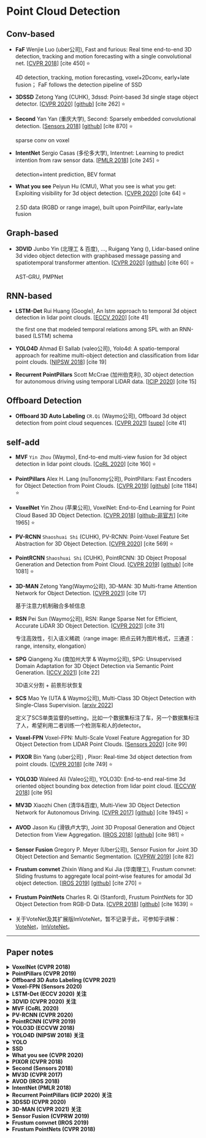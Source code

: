 # Point Cloud Detection

## Conv-based

+ **FaF** Wenjie Luo (uber公司), Fast and furious: Real time end-to-end 3D detection, tracking and motion forecasting with a single convolutional net. [[CVPR 2018](https://openaccess.thecvf.com/content_cvpr_2018/papers/Luo_Fast_and_Furious_CVPR_2018_paper.pdf)] [cite 450] :star:

    4D detection, tracking, motion forecasting, voxel+2Dconv, early+late fusion； FaF follows the detection pipeline of SSD

+ **3DSSD** Zetong Yang (CUHK), 3dssd: Point-based 3d single stage object detector. [[CVPR 2020](http://openaccess.thecvf.com/content_CVPR_2020/papers/Yang_3DSSD_Point-Based_3D_Single_Stage_Object_Detector_CVPR_2020_paper.pdf)] [[github](https://github.com/dvlab-research/3DSSD)] [cite 262] :star:

+ **Second** Yan Yan (重庆大学), Second: Sparsely embedded
convolutional detection. [[Sensors 2018](https://www.mdpi.com/1424-8220/18/10/3337/htm)] [[github](https://github.com/traveller59/second.pytorch)] [cite 870] :star:

    sparse conv on voxel 

+ **IntentNet** Sergio Casas (多伦多大学), Intentnet: Learning to predict intention from raw sensor data. [[PMLR 2018](http://proceedings.mlr.press/v87/casas18a/casas18a.pdf)] [cite 245] :star:

    detection+intent prediction, BEV format

+ **What you see** Peiyun Hu (CMU), What you
see is what you get: Exploiting visibility for 3d object detection. [[CVPR 2020](https://openaccess.thecvf.com/content_CVPR_2020/papers/Hu_What_You_See_is_What_You_Get_Exploiting_Visibility_for_CVPR_2020_paper.pdf)] [cite 64] :star:

    2.5D data (RGBD or range image), built upon PointPillar, early+late fusion

## Graph-based

+ **3DVID** Junbo Yin (北理工 & 百度), ..., Ruigang
Yang (), Lidar-based online 3d video object detection with graphbased message passing and spatiotemporal transformer attention. [[CVPR 2020](http://openaccess.thecvf.com/content_CVPR_2020/papers/Yin_LiDAR-Based_Online_3D_Video_Object_Detection_With_Graph-Based_Message_Passing_CVPR_2020_paper.pdf)] [[github](https://github.com/yinjunbo/3DVID)] [cite 60] :star:

    AST-GRU, PMPNet

## RNN-based

+ **LSTM-Det** Rui Huang (Google), An lstm approach to temporal 3d object detection in lidar point clouds. [[ECCV 2020](https://arxiv.org/pdf/2007.12392)] [cite 41]

    the first one that modeled temporal relations
among SPL with an RNN-based (LSTM) schema

+ **YOLO4D** Ahmad El Sallab (valeo公司), Yolo4d: A spatio-temporal approach for realtime multi-object detection and classification from lidar point clouds. [[NIPSW 2018](https://openreview.net/pdf?id=B1xWZic29m)] [cite 19]

+ **Recurrent PointPillars** Scott McCrae (加州伯克利), 3D object detection for autonomous driving using temporal LiDAR data.  [[ICIP 2020]()] [cite 15]



## Offboard Detection

+ **Offboard 3D Auto Labeling** `CR.Qi` (Waymo公司), Offboard 3d object detection from point cloud sequences. [[CVPR 2021](https://openaccess.thecvf.com/content/CVPR2021/papers/Qi_Offboard_3D_Object_Detection_From_Point_Cloud_Sequences_CVPR_2021_paper.pdf)] [[supp](https://openaccess.thecvf.com/content/CVPR2021/supplemental/Qi_Offboard_3D_Object_CVPR_2021_supplemental.zip)] [cite 41]

    

## self-add

+ **MVF** `Yin Zhou` (Waymo), End-to-end multi-view fusion for 3d object detection in lidar point clouds. [[CoRL 2020](http://proceedings.mlr.press/v100/zhou20a/zhou20a.pdf)] [cite 160] :star:

- **PointPillars** Alex H. Lang (nuTonomy公司), PointPillars: Fast Encoders for Object Detection from Point Clouds. [[CVPR 2019](https://openaccess.thecvf.com/content_CVPR_2019/papers/Lang_PointPillars_Fast_Encoders_for_Object_Detection_From_Point_Clouds_CVPR_2019_paper.pdf)] [[github](https://github.com/SmallMunich/nutonomy_pointpillars)] [cite 1184] :star:

- **VoxelNet**  Yin Zhou (苹果公司), VoxelNet: End-to-End Learning for Point Cloud Based 3D Object Detection. [[CVPR 2018](http://openaccess.thecvf.com/content_cvpr_2018/papers/Zhou_VoxelNet_End-to-End_Learning_CVPR_2018_paper.pdf)] [[github-非官方](https://github.com/skyhehe123/VoxelNet-pytorch)] [cite 1965] :star:

- **PV-RCNN** `Shaoshuai Shi` (CUHK), PV-RCNN: Point-Voxel Feature Set Abstraction for 3D Object Detection. [[CVPR 2020]()] [cite 569] :star:

- **PointRCNN** `Shaoshuai Shi` (CUHK), PointRCNN: 3D Object Proposal Generation and Detection from Point Cloud. [[CVPR 2019](http://openaccess.thecvf.com/content_CVPR_2019/papers/Shi_PointRCNN_3D_Object_Proposal_Generation_and_Detection_From_Point_Cloud_CVPR_2019_paper.pdf)] [[github](https://github.com/sshaoshuai/PointRCNN)] [cite 1081] :star:
 

- **3D-MAN** Zetong Yang(Waymo公司), 3D-MAN: 3D Multi-frame Attention Network for Object Detection. [[CVPR 2021](https://openaccess.thecvf.com/content/CVPR2021/papers/Yang_3D-MAN_3D_Multi-Frame_Attention_Network_for_Object_Detection_CVPR_2021_paper.pdf)] [cite 17]
    
    基于注意力机制融合多帧信息

- **RSN** Pei Sun (Waymo公司), RSN: Range Sparse Net for Efficient, Accurate LiDAR 3D Object Detection. [[CVPR 2021](https://openaccess.thecvf.com/content/CVPR2021/papers/Sun_RSN_Range_Sparse_Net_for_Efficient_Accurate_LiDAR_3D_Object_CVPR_2021_paper.pdf)] [cite 31]
    
    专注高效性，引入语义稀疏（range image: 把点云转为图片格式，三通道：range, intensity, elongation）

- **SPG** Qiangeng Xu (南加州大学 & Waymo公司), SPG: Unsupervised Domain Adaptation for 3D Object Detection via Semantic Point Generation. [[ICCV 2021](https://openaccess.thecvf.com/content/ICCV2021/papers/Xu_SPG_Unsupervised_Domain_Adaptation_for_3D_Object_Detection_via_Semantic_ICCV_2021_paper.pdf)] [cite 22]
    
    3D语义分割 + 前景形状恢复


- **SCS** Mao Ye (UTA & Waymo公司), Multi-Class 3D Object Detection with Single-Class Supervision. [[arxiv 2022](https://arxiv.org/pdf/2205.05703)]
    
    定义了SCS单类监督的setting，比如一个数据集标注了车，另一个数据集标注了人，希望利用二者训练一个检测车和人的detector。

- **Voxel-FPN** Voxel-FPN: Multi-Scale Voxel Feature Aggregation for 3D Object Detection from LIDAR Point Clouds. [[Sensors 2020](https://www.mdpi.com/1424-8220/20/3/704/pdf)] [cite 99]


- **PIXOR** Bin Yang (uber公司) , Pixor: Real-time 3d object detection from point clouds. [[CVPR 2018](https://openaccess.thecvf.com/content_cvpr_2018/papers/Yang_PIXOR_Real-Time_3D_CVPR_2018_paper.pdf)] [cite 749] :star:

- **YOLO3D**  Waleed Ali (Valeo公司), YOLO3D: End-to-end real-time 3d oriented object bounding box detection from lidar point cloud. [[ECCVW 2018](https://openaccess.thecvf.com/content_ECCVW_2018/papers/11131/Ali_YOLO3D_End-to-end_real-time_3D_Oriented_Object_Bounding_Box_Detection_from_ECCVW_2018_paper.pdf)] [cite 95]


- **MV3D** Xiaozhi Chen (清华&百度), Multi-View 3D Object Detection Network for Autonomous Driving. [[CVPR 2017](https://arxiv.org/abs/1611.07759)] [[github](https://github.com/bostondiditeam/MV3D)] [cite 1945] :star:

- **AVOD** Jason Ku (滑铁卢大学), Joint 3D Proposal Generation and Object Detection from View Aggregation. [[IROS 2018](https://arxiv.org/pdf/1712.02294.pdf)] [[github](https://github.com/kujason/avod)] [cite 981] :star: 


- **Sensor Fusion** Gregory P. Meyer (Uber公司), Sensor Fusion for Joint 3D Object Detection and Semantic Segmentation. [[CVPRW 2019](https://openaccess.thecvf.com/content_CVPRW_2019/papers/WAD/Meyer_Sensor_Fusion_for_Joint_3D_Object_Detection_and_Semantic_Segmentation_CVPRW_2019_paper.pdf)] [cite 82]


- **Frustum convnet** Zhixin Wang and Kui Jia (华南理工), Frustum convnet: Sliding frustums to aggregate local point-wise features
for amodal 3d object detection. [[IROS 2019](https://arxiv.org/pdf/1903.01864.pdf)] [[github](https://github.com/zhixinwang/frustum-convnet)] [cite 270] :star: 


- **Frustum PointNets** Charles R. Qi (Stanford), Frustum PointNets for 3D Object Detection from RGB-D Data. [[CVPR 2018](https://openaccess.thecvf.com/content_cvpr_2018/papers/Qi_Frustum_PointNets_for_CVPR_2018_paper.pdf)] [[github](https://github.com/charlesq34/frustum-pointnets)] [cite 1639] :star:

- 关于VoteNet及其扩展版ImVoteNet，暂不记录于此，可参知乎讲解：[VoteNet](https://zhuanlan.zhihu.com/p/94355668)，[ImVoteNet](https://zhuanlan.zhihu.com/p/125754197)。

- - -

## Paper notes

<details>
<summary> <b> VoxelNet (CVPR 2018) </b> </summary>

- 摘要：VoxelNet是一个通用的3D检测网络，它统一了特征提取和bbox预测到一个单阶段、端到端的深度网络中。

- 流程概述：将三维点云体素化，经过点的随机采样以及归一化后（随机采样：将点云数量超过T的voxel中的点数降至T），对每一个非空Voxel使用若干个VFE(Voxel Feature Encoding)层进行局部特征提取，得到Voxel-wise Feature，然后经过3D Convolutional Middle Layers进一步抽象特征（增大感受野并学习几何空间表示），最后使用RPN对物体进行分类检测与位置回归。

- 整体网络结构
    ![VoxelNet_archi](assets_ch5/VoxelNet_archi.png)

- 子网络结构：(1) VFE层沿用了PointNet的设计思路；(2) RPN网络以中间卷积层的输出特征图为输入，经过三次下采样（每次stride=2）获得三个不同维度的特征图，类似FPN缩放后拼接，最后，拼接特征被映射成两个输出特征图。
    ![VoxelNet_subnet](assets_ch5/VoxelNet_subnet.png)

- 关于高效实现：
    + 初始化1个$K\times T\times 7$的张量结构，充当voxel input feature buffer，其中$K$是非空voxel的最大数目，$T$是每个voxel包含的最大点数，$7$是输入点云的特征维度（3维的xyz坐标 + 1维的反射率 + 3维的相对于局部中心的偏移）。
    + 所以下图中，一行对于一个voxel，然后每个voxel包含的点数可能不同，对应到绿色方块的数目也不同，该点云对应的非空voxel数目可能不到$K$，对应到图中最下面可能有"空"行。
    + 构建图中2个buffer的大概思路是，对于点云中的每个点，检查它所属的voxel是否存在，这一步是利用哈希表查训（voxel坐标是hash key），1) 如果存在，并且feature buffer中的对应行少于T个点，则将当前点加入，若已有T个点，则忽略，2) 如果不存在，则初始化一个新的voxel，并将该点加入。如Fig.5，有了voxel feature后，再根据voxel坐标，恢复出sparse 4D tensor。
    + 一个细节，对应下图代码截图中的mask部分：由于feature buffer中存在empty points（图中的白色块），比如对应的特征是0向量，在VFE中经过FC等操作后，这部分特征可能就变成非零的了，因此，在VFE中执行concat操作后，要把对应empty points的特征重新置为0，以免影响voxel feature。
    ![VoxelNet_effi](assets_ch5/VoxelNet_effi.png)

<summary>
</details>



<details>
<summary> <b> PointPillars (CVPR 2019) </b> </summary>

- copy博客：现有研究喜欢将不规则、稀疏的点云数据按照以下两种方式进行处理，然后引入RPN层进行3D Bbox Proposal，这两种方法为：将点云体素化，比如VoxelNet和SECOND；将点云转BEV格式，比如MV3D和AVOD。本文将Point转化成一个个Pillar（柱体），从而构成伪图片数据，作者采用SSD对伪图片数据提取BBox Proposal。由于使用了pillar的方式，一个$(x,y)$ location只有一个pillar, 而不是many voxels，元素便少了，自然速度就快了。

- 网络结构
    + 按照点云的X，Y轴（不考虑Z轴）将其划分为网格，落入到一个网格的点云数据，构成一个Pillar；每个点用一个$D=9$维的向量表示，$(x,y,z,r,x_c,y_c,z_c,x_p,y_p)$，分别是3维坐标，1维反射强度，3维pillar内的局部中心坐标，2维的点相对于局部中心的偏移；
    + 假设每个样本中有$P$个非空的pillars，每个pillar中有$N$个点云数据，那么这个样本就可以用一个$(D,P,N)$的张量表示。这里为了保证pillar中的点数为$N$，要么随机采样（原本点数超过$N$），要么补0（原本点数少于$N$）；
    + 实现张量化后，作者利用简化版本的PointNet对张量化的点云数据进行特征提取，得到$(C,P,N)$的张量；接着，沿着$N$所在维度进行Max Pooling，得到$(C,P)$维度的特征图；为了获得伪图片特征，作者将$P$转化为$(H,W)$，于是得到$(C,H,W)$的伪图片，至此Pillar Feature Net部分结束。
    + 接着，伪图片作为2D CNN的输入，用来进一步提取图片特征，最后接一个SSD检测头。
    ![PointPillar_archi](assets_ch5/PointPillar_archi.png)

- 该模型最主要的特点是检测速度和精度的平衡。该模型的平均检测速度达到了62Hz，最快速度达到了105Hz，确实遥遥领先了其他的模型，这里引入CIA-SSD模型中的精度-速度图。
    ![PointPillar_speed](assets_ch5/PointPillar_speed.png)


<summary>
</details>


<details>
<summary> <b> Offboard 3D Auto Labeling (CVPR 2021) </b> </summary>

- copy博客：提出一个利用点云序列数据的离线3D物体检测管线，用作自动化3D标注工具。该方法主要运用coarse-to-fine的思想：第一阶段通过现有的检测、跟踪方法，生成粗标注；第二阶段通过汇总跟踪的点云和bbox，生成精细标注。本文证明了**利用时序信息的有效性**（甚至比相机数据的提升更大）。

- **时序利用**：有2种方式，一个是扩展单帧3D目标检测算法到多帧，已有一些工作（FaF, What you see, Huange et al.）展示了这样做的效果，但是很难扩展到利用更多帧，作者发现随着帧数增多，性能收益边际递减；此外，这些方法无法补偿物体运动，因为是对整个场景进行帧叠加。另外一种方式是扩展两阶段的目标检测器，相比于输入多帧整个场景，这类方法在第二阶段只处理多帧的proposal区域，然而，无法有效地确定到底用多少帧好，一个固定取值可能对一些物体好，但对另一些物体不适合。

- 相比于前述的frame-centric的方案，作者提出object-centric的思路，即先检测，再跟踪，然后就可以对每个物体，提取它出现的所有帧中的物体原始点云和bbox（对应构成了4D数据，包括3D空间和1D时间），这样相当于是自适应地用到不同长度的序列信息！

- 基于点云序列，可以利用不同视图获取更完整稠密的物体点云。
    ![offboard_aggre](assets_ch5/offboard_aggre.png)

- 3D自动标注管线：3D检测器是MVF++，是作者对已有工作MVF的改进；tracker是基于AB3DMOT的变体，利用bbox做数据关联，用卡尔曼滤波做状态更新；在标注阶段，先分类物体的运动状态，然后对静态和动态物体分别处理。
    ![offboard_pipe](assets_ch5/offboard_pipe.png)

- 对静态物体，模型输入合并的多帧点云数据（转换到世界坐标系），然后转到score最高的bbox对应的box坐标系，点云先经过语义分割得到前景点，再基于前景点提特征预测一个bbox（不是每帧都单独一个bbox，避免抖动）；根据传感器的pose，可以将bbox转换到各帧；参考Cascade-RCNN，采用了迭代式回归。

- 对动态物体，要给每一帧都预测一个bbox；自己的理解，图5中的输入仍然是世界坐标系下的点云/bbox，因为物体运动了，所以形成“轨迹”的样子。一种方案是将物体点云对齐到关键帧（比如当前帧），自己理解，这样就变成了静态时的输入，但作者称对齐这个任务，可比bbox回归要难，尤其是对于遮挡和远处的物体（只有少量点），以及对于行人这种deformabl object。因此，作者利用物体的点云序列和bbox序列，以一种滑窗的方式预测bbox。具体地，对于点云分支，输入sub-sequence（以第T帧为中心帧并前后扩r帧构成），先直接merge点云，然后转到中心帧的box坐标系，然后也是先进行语义分割得到前景点，再对前景点基于pointnet这类网络提特征（point embedding）；对于bbox分支，输入sub-sequence（以第T帧为中心帧并前后扩s帧构成；注意s可以大于r；box是7维几何+1维时序），先转到中心帧的box坐标系，再编码为轨迹嵌入（trajectory embedding）；最后，将点云和bbox的嵌入concat起来做bbox回归。
    ![offboard_label](assets_ch5/offboard_label.png)
    

<summary>
</details>


<details>
<summary> <b> Voxel-FPN (Sensors 2020) </b> </summary>

- 摘要：目前基于体素的3D目标检测多为从单一尺度的体素中提取体素特征信息，作者提出了Voxel-FPN，一种基于点云的one-stage 3D目标检测器。核心框架包括编码器网络、解码器和区域候选网络(RPN)。编码器以自底向上的方式提取多尺度体素信息，而解码器采用自顶向下的方式融合不同尺度的多特征映射。

- 网络结构
    ![Voxel-FPN_archi](assets_ch5/Voxel-FPN_archi.png)

<summary>
</details>


<details>
<summary> <b> LSTM-Det (ECCV 2020) 关注 </b> </summary>

- 自取名LSTM-Det，基于时序信息融合做3D目标检测！

- 摘要：本文提出了一种基于稀疏LSTM的多帧三维目标检测算法。我们使用U-Net风格的三维稀疏卷积网络来提取每帧激光雷达点云的特征。这些特征与上一帧的hidden和memory特征一起输入LSTM模块，以预测当前帧的3D目标以及传递到下一帧的hidden和memory特征。在Waymo上测试，比传统单帧方法提高7.5%mAP@0.7，比多帧方法提高1.2%。**号称是第一个在稀疏点云中使用LSTM进行三维目标检测的工作**。

- 网络结构
    ![LSTM-Det_vis](assets_ch5/LSTM-Det_vis.png)
    ![LSTM-Det_overview](assets_ch5/LSTM-Det_overview.png)

<summary>
</details>



<details>
<summary> <b> 3DVID (CVPR 2020) 关注 </b> </summary>

- 摘要：模型提出了两个组件：**空间特征编码 + 时空特征聚合**。前者基于Pillar Message Passing Network (PMPNet) 编码每个点云帧，通过迭代消息传递，自适应地从相邻节点中收集信息，有效地扩大了支柱特征的感受野。后者基于Attentive Spatiotemporal Transformer GRU (AST-GRU) 聚合时空信息，利用注意力的记忆门控机制增强了传统的ConvGRU（ICLR'16 处理2D Video的工作）。AST-GRU包含Spatial Transformer Attention (STA)和Temporal Transformer Attention (TTA), 能够分别增强前景目标和对齐动态目标。在nuscence上得到了sota的效果。

- **现有问题**：(1) 像PointPillars和VoxelNet这些方法，主要关注局部特征聚合，即用PointNet为单独的体素或支柱提取特征，为了进一步扩大接收域，它们必须重复应用步长或池操作，这将导致空间信息的丢失，本文提出PMPNet解决该问题。(2) 基于LiDAR的3D视频目标检测，首先，在BEV鸟瞰图中，大多数前景对象（汽车、行人）占据小区域，因此背景噪声会主导递归单元的memory，本文用STA模块解决该问题；其次，更新递归单元中的内存时，旧内存和新输入两者的空间特征未对齐，对于运动物体尤是，本文用TTA模块解决。

- GNN：根据信息传播机制，**图神经网络分为2类**，一类是使用门控机制使能信息传播，比如用RNN描述图中每个节点的状态；另一类是将CNN引入图域，得到GCNN，通过堆叠图卷积层来更新节点特征。本文属于前者。

- **整体网络结构**：注意要先将先前帧的点云坐标，通过GPS数据，转换到当前帧$I_T$的坐标系，从而补偿车辆自身运动，对齐静态物体。每一个非空的pillar对应有向图中的一个节点。
    ![3DVID_pipe](assets_ch5/3DVID_pipe.png)

- **子网络PMPNet**：整体流程比较简单，对于节点$v_i$，先用pillar的特征提取网络PFN，将pillar点云$P_i$转为$v_i$的初始状态$h_i^0$；对于第$s$步更新，$v_i$从它的近邻中聚合信息，先将两个节点的状态差异作为边特征$e_{j,i}^s $，注意这里是非对称操作，更好描述局部信息；然后concat节点$v_i$状态和边特征，经MLP转换得到$v_j$向$v_i$传播的信息，将所有这些近邻传播给$v_i$的信息做max-pooling聚合，再和节点$v_i$状态一同输入GRU，更新$v_i$的状态得$h_i^{s+1}$。最后，将pillar特征根据它们各自的$xy$位置scatter为3D张量$\tilde{I_t}$，并进一步被2D CNN处理得到空间特征$X_t$。
    ![3DVID_PMPNet](assets_ch5/3DVID_PMP.png)

- **子网络ASTGRU**：给ConvGRU增加了两个模块：
    - (1)**STA模块**，核心是给每个像素特征赋予丰富的空间上下文信息，从而更好地区别前景和背景；STA模块本质是自注意力（intra-attention），因为query和key都来自于输入特征$X_t$；公式Eq.(11)~Eq.(13)是transformer中的常规操作，Eq.(13)中引入了残差连接，最后得到的空间增强版特征$X_t'$。
    - (2) **TTA模块**，核心是采用**可变形卷积**的思想，对齐$H_{t-1}$和$X_t'$中的运动物体特征；结合Eq.(14)简单理解可变形卷积，其关键是给卷积核中的每个元素，预测一个偏移；比如，对于kernel大小为3x3的卷积核，有$M=9$个元素，$w_m$是对应的可学习权重，$h_q$是$H_{t-1}$中位置$q\in w\times h$处的元素，$p_m\in \{(-1,-1),(-1,0),...,(1,1)\}$是预定义的offset，所以$h_{q+p_m}$对应了以$q$为中心的$3\times 3$区域；可变形卷积是另起一个分支，基于输入特征图，预测kernel偏移$\Delta p_m \in \Delta P_{t-1}=\Phi_R(H_{t-1})$，参Eq.(16)，作者额外考虑运动信息（motion map），把$(H_{t-1} - X_t')$也concat起来一并输入；这里的intuition是，对于静态物体，两者作差应该近乎0，对于运动物体，两者作差应该有较高响应；有了偏移，原本规则的$3\times 3$网格，就可以变形成不规则的形状；由于偏移后的位置坐标可能是小数，为了可导，采用它周围的4个整数位置的特征，做双线性插值！由于query和key分别来自$H_{t-1}$和$X_t'$，TTA模块本质是交叉注意力（inter-attention）；（注：关于可变形卷积的实现，是通过"输入图重新排列+普通卷积"间接操作，暂不深究）
    
    ![3DVID_ASTGRU](assets_ch5/3DVID_AST.png)

<summary>
</details>


<details>
<summary> <b> MVF (CoRL 2020) </b> </summary>

- **摘要**：在鸟瞰图中，物体保持其物理尺寸并自然可分，然而点云是稀疏的，且具有高度可变的点密度，这可能会导致探测器很难探测到远处或小的物体(行人、交通标志等)。透视图提供了密集的观察，可以为这种情况提供更好的特性编码。在本文中，我们的目标是**协同鸟瞰图和透视图**，并提出了一种新的端到端**多视图融合**（MVF）算法。特别地，我们介绍了**动态体素化**（dynamic voxelization），它与普通体素化相比有四个**优点**：
    - 1.不需要预先分配一个固定大小的张量；
    - 2.克服随机point/voxel dropout带来的信息损失；
    - 3.产生确定的体素嵌入和更稳定的检测结果；
    - 4.建立点与体素之间的双向关系，为跨视图特征融合奠定了天然的基础。
    
    在Waymo和KITTI数据集上进行了评估，显著优于基于单帧的PointPillars基线。

- **硬体素化**和本文提出的**动态体素化**的比较：VoxelNet的硬体素化过程分为2个阶段，即分组grouping和采样sampling，将点云中的$N$个点，分配给固定大小$K\times T\times F$的缓冲区buffer，其中$K$是最大的体素数目，$T$是体素中包含的最大点数，$F$是特征维度。点$p_i$根据其空间坐标，被分配给体素$v_j$，$v_j$可能被分配超过其容量$T$的点，此时降采样$T$个点；类似的，如果点云产生了超过$K$个voxels，也会被降采样到$K$个。另一方面，如果一个voxel中被分配的点不足$T$个，则进行zero-padded。动态体素化，采用一致的分组过程，但是保留了点和体素之间的完整映射。完成体素化后，利用VoxelNet/PointPillars/PointNet中的特征编码技术，将激光雷达点云转换至高维特征空间。
    ![MVF_voxel](assets_ch5/MVF_voxel.png)

- **网络结构**：MVF的核心还是特征融合，注意下图中划线处估计是写反了，应该是先根据voxel到点集的映射$F_P(v_j)$，得到voxel-wise的特征图，最后是根据point到voxel的映射，得到point-wise特征进行concat融合；
    ![MVF_archi](assets_ch5/MVF_archi.png)

- **卷积塔**（Conv tower）：其作用是扩大感受野，让每个voxel特征聚合其近邻的信息；由于空间分辨率未变，因此认为point/voxel的correspondence保持不变。
    ![MVF_tower](assets_ch5/MVF_tower.png)

<summary>
</details>


<details>
<summary> <b> PV-RCNN (CVPR 2020) </b> </summary>

- **摘要**：Our proposed PV-RCNN framework deeply **integrates both the voxel-based and the PointNet-based networks** via a two-step strategy including the **voxel-to-keypoint 3D scene encoding** and the **keypoint-to-grid RoI feature abstraction** for improving the
performance of 3D object detection... test on KITTI and the Waymo Open dataset.

- **网络结构**：PV-RCNN是两阶段检测算法，先基于voxel-based方式生成候选框，再基于point-based方式进行refine。
    ![PV-RCNN_archi](assets_ch5/PV-RCNN_archi.png)
    - (1) **3D voxel CNN**，将输入点云体素化，非空体素的特征，直接是体素内所有点的特征的均值，应该是采用VoxelNet中的VFE层；接着利用3D稀疏卷积进行1x,2x,4x,8x的下采样，特征维度相应升高，比如分别为16, 32, 64, 64；
    - (2) **3D proposal生成**，先将8x降采样的3D特征图，转为2D BEV特征图，具体是沿着z轴堆叠特征，比如8x降采样后z方向上有5个voxel，则BEV的特征维度就是64*5=320；然后接RPN head，特征图每个位置仅设置2个anchor，大小采用该类物体平均size，方向是0度和90度。
    - (3) **Voxel-to-keypoint**，首先基于FPS采样少量n个关键点（KITTI是2048, Waymo是4096）来表达整个场景；然后提出Voxel Set Abstraction (VSA)，多尺度下操作，将关键点的某半径范围内的voxel特征进行聚合，注意这里关键点的近邻是规则的voxels，不同于pointnet++中是原始的点；最终关键点特征来自原始点云特征，voxel多尺度特征，以及BEV特征，concat后通过加权模块（Fig.3）得到最终表达；
    - (4) **Keypoint-to-grid**，至此，整个场景被总结为一堆带有多尺度的语义特征的关键点；然后对于每个3D ROI，均匀地采样6x6x6个grid points，接着再次用Set Abstraction的策略，从关键点特征聚合得到grid point的特征，参见Fig.4，将每个grid point多尺度半径范围内的关键点特征进行聚合，然后concat得到最终表达，用于最终的confidence和bbox refine；注意，关键点一定是点云中的点，而grid point可能不是。
    ![PV-RCNN_sub](assets_ch5/PV-RCNN_sub.png)

<summary>
</details>


<details>
<summary> <b> PointRCNN (CVPR 2019) </b> </summary>

- **前提假设**：在自动驾驶场景，3D bbox天然相互分离，因此3D bbox也能看作是3D语义分割mask，即gt_box内部的点就是前景点，可以用来训练分割模型。

- **摘要**：本文提出两阶段的PointRCNN，直接在原始点云中做3D目标检测；stage-1通过把场景点云分割为前景/背景，进行bottom-up的3D proposal生成，避免了使用大量的3D anchors；stage-2将每个proposal的池化点转换到标准坐标空间，以学习更好的局部空间特征，再结合stage-1中学得的全局语义特征，进行bbox refine和cofidence预测。在KITTI上测评。

- **proposal的生成方式**：单阶段的目标检测一般更快，能直接预测bbox，但没有refinement；两阶段的目标检测，先提proposal再refine，但是2D-to-3D的扩展并不容易，面临3D搜索空间大，且点云不规则的问题。
    ![PointRCNN_comp](assets_ch5/PointRCNN_comp.png)

- **网络结构**：(1) 利用PointNet++网络实现前景与背景分割；(2) 对所有被预测为前景的点，执行bbox生成，这里采用bin-based方式，将"取值范围"离散化为若干bin，先做分类得到大致区间，再回归一个浮点值进行误差估计；(3) Region Pooling，这里pooling应该不是常说的池化，而是聚合的意思，如图所示，给每个点都赋予了一堆特征，包括3D坐标，反射强度，预测的语义mask，点的特征向量；这一阶段的box，是将stage-1中生成的proposal进行了enlarge，对于每个点，check它是否在enlarge bbox内部，仅保留内部的点用于refine；(4) Canonical transformation，本质是给每个box构建了一局部标准坐标系，图中的紫色框中应该是原3D空间坐标，转到局部标准坐标后，再和其它特征重新merge。
    ![PointRCNN_archi](assets_ch5/PointRCNN_archi.png)

<summary>
</details>


<details>
<summary> <b> YOLO3D (ECCVW 2018) </b> </summary>

- **摘要**：主要贡献是将YOLO-v2的损失函数扩展到3D box，额外直接回归偏航角、3D box中心点的z坐标，以及box的高度；test on KITTI。

- (1) **点云表达**：本文将3D点云投影为BEV鸟瞰图，如Fig.2创建两个网格映射：高度图和密度图，其中高度是每个cell中最高点的高度，应该是对应到box的高度预测；(2) **偏航角回归**，将$-\pi$ ~ $\pi$标注化到-1 ~ 1，进行单值回归；(3) **3D box回归**，box中心点的z坐标，采用类似于x和y的回归方式，通过sigmoid激活，区别是，如Fig.3所示，垂直方向仅设置一个网格，原因是z维度值的可变性远小于xy方向，即大多数对象具有相似box高程。(4) 关于anchor，在YOLOv2中，是基于kmeans得到gt_box的宽高作为anchor，充当预测box的先验，由于BEV视图下，同类物体有类似的size，因此直接使用每类物体的平均size作为anchor。
    ![YOLO3D_vis](assets_ch5/YOLO3D_vis.png)

<summary>
</details>


<details>
<summary> <b> YOLO4D (NIPSW 2018) 关注 </b> </summary>

- We extend YOLO3D to detect the 3D bbox from a single channeled BEV. Additionally, a Convolutional LSTM layer is injected to encode the temporal information.

- 摘要：In YOLO4D approach, the 3D LiDAR point clouds are aggregated over time as a 4D tensor; 3D space dimensions in addition to the time dimension, which is fed to a one-shot fully convolutional detector, based on YOLO v2. Two different techniques are evaluated to incorporate the temporal dimension; **recurrence and frame stacking**. The experiments conducted on KITTI dataset. 

- 两种利用时序信息的方案对比：
    ![YOLO4D_archi](assets_ch5/YOLO4D_archi.png)

- OpenReview截图：
    ![YOLO4D_review](assets_ch5/YOLO4D_review.png)

<summary>
</details>


<details>
<summary> <b> YOLO </b> </summary>

- 补充对2D目标检测算法YOLO的介绍，[b站视频](https://www.bilibili.com/video/BV15w411Z7LG?p=5&vd_source=bc656727477fda6ec309f9692d9c206a)。

- YOLO-v1算法流程示意图：
    ![YOLOv1_vis](assets_ch5/YOLOv1_vis.png)

    - (1) 一张图片分成sxs=7x7的grid，每个grid cell预测B=2个bbox（可能分别对应大小目标的预测），以及c=20维的条件类别概率（PascalVOC包含20个类别）；其中，给每个bbox预测5维向量，包括2维中心坐标，2维宽高，1维置信度，所以下图中的30=2x5+20；置信度是$Pr(object)*boxIOU_{pred}^{truth}$，由于生成bbox的置信度标签时，$Pr(object)$非0即1，所以预测的置信度实际就对应了iou；此外要注意，生成的是grid cell的条件类别概率（存在物体时的类别概率分布），要乘以bbox的置信度（该cell存在物体的概率），才得到该cell的类别概率！
    - (2) **训练阶段**，如果一个物体的gt_bbox的中心，落入某个grid cell，则由该grid cell负责预测该物体，具体的，是让该grid cell对应的B=2个bbox中的一个（选择pred_bbox和gt_bbox的iou大的那一个），去拟合gt_bbox；注意，1个grid cell只有一个代表类(20维条件类别概率取max)，因此**1个grid cell只能预测一个物体**，YOLOv1最多能预测7x7=49个物体。
    - (3) **测试阶段**，会得到7x7x2=98个20维的类别概率向量（bbox置信度乘以条件类别概率），先设置阈值，去除置信度低的bbox，然后分别对每个类别，执行NMS去除冗余。
    - **存疑**: 如果2个不同类别物体的中心重合，比如人站在小汽车前，grid_cell的标签怎么生成？！是不是无法处理这种情况？！
    - 损失函数：
        ![YOLOv1_loss](assets_ch5/YOLOv1_loss.png)
    
- **YOLO-v1网络结构**
    ![YOLOv1_archi](assets_ch5/YOLOv1_archi.png)

- **YOLO-v2的改进点**：
    - (1) box准确率问题：YOLO-v1直接预测box的x,y,w,h，参考同期RCNN系列，YOLO-v2改为预测偏移，分为基于anchor的w,h偏移，和基于grid的位置偏移；
    - (2) recall低的问题：YOLO-v1最多预测49个目标（98个bbox，每个grid cell的2个box对应一个类别），YOLO-v2将7x7输出改为13x13（输入416x416降采样32倍），每个grid设置5个anchor，且每个anchor对应1个类别，于是总维度从原来的30，变为5x5+5x20=125，这里5个anchor对应的尺寸，是从训练集聚类得到的；
    - (3) 小目标检测：提出passthrough操作，将最后一个pooling前的特征图（26x26x512），在空间层面1分为4，然后和模型输出的13x13x1024特征图concat，得到3x13x3072的输出。

- **YOLO-v3的改进点**：
    - 对于小目标检测，YOLOv2是把输出特征图从7x7扩大到13x13，且加入passthrough层，YOLOv3则是采用FPN的思想，采用多尺度的输出，32x，16x，8x下采样，分别预测大，中，小目标。
    - 网络结构：
        ![YOLOv3_archi](assets_ch5/YOLOv3_archi.png)
    - YOLOv3_head：
        ![YOLOv3_head](assets_ch5/YOLOv3_head.png)

- YOLOv4 ~ YOLOv7：暂略

<summary>
</details>



<details>
<summary> <b> SSD </b> </summary>

- SSD具有如下主要特点: [知乎解读](https://zhuanlan.zhihu.com/p/31427288)
    - 从YOLO中继承了将detection转化为regression的思路，一次完成目标定位与分类；
    - 基于Faster RCNN中的Anchor，提出了相似的Prior box；
    - YOLO在卷积层后接全连接层，即检测时只利用了最高层特征图，SSD加入特征金字塔（Pyramidal Feature Hierarchy），在不同感受野的特征图上检测目标；

- SSD300和YOLOv1的网络结构对比：(1) Conv4_3特征图的每个位置，设置4个prior box，每个box有4个位置参数，和20+1=21个类别得分，因此对应4*(4+21)=100维；(2) fc7特征图设置了6个prior box，因此对应6*(4+21)=150维。
    ![SSDvsYOLO_archi](assets_ch5/SSDvsYOLO_archi.jpg)

- 整合多尺度的特征图的预测：通过permute + reshape，组织在一起！
    ![SSD300_pred](assets_ch5/SSD300_pred.jpg)

<summary>
</details>


<details>
<summary> <b> What you see (CVPR 2020) </b> </summary>

- **摘要**：(1) **现有问题**：Most popular representations (such as PointNet) are proposed in the context of processing truly 3D data (e.g. points sampled from mesh models), ignoring the fact that 3D sensored data such as a LiDAR sweep is in fact 2.5D. We argue that representing 2.5D data as collections of (x, y, z) points fundamentally destroys hidden information about freespace. (2) **解决**：We describe a simple approach to augmenting voxel-based networks with visibility: we add a voxelized visibility map as an additional input stream.

- **Visibility**: We revisit this question by pointing out that 3D sensored data, is infact, not fully 3D! LiDAR undeniably suffer from occlusions. This loss of information is one of the fundamental reasons why 3D sensor readings can often be represented with 2D data structures - e.g., 2D range image. From this perspective, such **3D sensored data might be better characterized as “2.5D”**.
PointNet like methods were often proposed in the context of truly 3D processing (e.g., of 3D mesh models), they do not exploit visibility constraints implicit in the sensored data.
    ![WhatYouSee_vis](assets_ch5/WhatYouSee_vis.png)

- **Simulated LiDAR raycasting**
    - 直观上，从sensor中心点开始，往扫描到的每个点连线，线段中间区域都是freespace；这是在连续空间，可以将空间体素化，然后和连线相交的所有voxel都是free状态，连线结尾处的那一个voxel是occupied状态；最后，整个体素化的scene中，voxel的状态就包括3种：free, occupied, unknown（初始状态）；
    - We will integrate the visibility volume into the general detection framework (Fig. 2) in the form of a multi-channel 2D feature map (e.g. a RGB image is an example with 3 channels) where visibility along the vertical dimension (z-axis) is treated as different channels.

- **数据增强**：Raycasting with augmented objects
    ![WhatYouSee_aug](assets_ch5/WhatYouSee_aug.png)

- **时序融合**：We adopt a simple method that aggregates (motion-compensated) points from different LiDAR sweeps into a single scene. We seek out online occupancy mapping (follow Octomap) and apply Bayesian filtering to turn a 4D spatial-temporal visibility into a 3D posterior probability of occupancy. 
    ![WhatYouSee_temp](assets_ch5/WhatYouSee_temp.png)

- **将visibility引入PointPillars**
    ![WhatYouSee_net](assets_ch5/WhatYouSee_net.png)

<summary>
</details>


<details>
<summary> <b> PIXOR (CVPR 2018) </b> </summary>

- PIXOR (**OR**iented 3D object detection from **PIX**el-wise neural network predictions)
- **摘要**：在自动驾驶环境下直接从点云进行实时3D目标检测；通过鸟瞰图(BEV)表示场景，可以更加有效地利用3D数据，提出了PIXOR，一种无候选框的one-stage检测器；PIXOR能够在高精度和实时效率(10 FPS)之间取得平衡。

- **方法要点**
    - 输入：作者将点云的关注区域设为[0,70]×[-40,40]米，并以0.1m分辨率进行鸟瞰BEV投影，高度设为[-2.5,1]米，分成35个切片，每片尺寸为0.1m，再加上一个反射率通道，这样输入表示的尺寸为800×700×16；
    - 网络预测：在鸟瞰图下做2D卷积预测目标框，包括中心点坐标、航向角的正余弦以及框的长宽，共6维，**不预测z值和框的高度**（前提假设：自动驾驶场景中物体大都处于同一平面）；
    - 正负样本：原本在基于proposal的方法中，正负样本由proposal和GT之间的IoU定义；PIXOR是单阶段方法没有proposal，于是以缩小GT框内的像素点为正例点，放大GT框以外的像素点为负例点，中间部分的点不参与计算损失。
    - 模型训练：We sum the classification loss （交叉熵） over all locations on the output map, while the regression loss （smooth ℓ1 loss） is computed over positive locations only.
    - 推理输出：**decoded from pixel-wise neural network predictions**：获取单通道的置信度map和6通道的回归map后，仅对高于score阈值的位置进行解码，然后NMS过滤后得到最终预测。

- **网络结构**：
    ![PIXOR_net](assets_ch5/PIXOR_net.png)

<summary>
</details>


<details>
<summary> <b> Second (Sensors 2018) </b> </summary>

- SECOND（2018）是VoxelNet（2017）论文的升级版。[知乎解读](https://zhuanlan.zhihu.com/p/356892010)

- **网络结构**：可看作是将VoxelNet中的普通3D卷积，换成了稀疏3D卷积；另外，针对VoxelNet中，当预测框和GT框的方向相反时，会有较大loss，不利于模型训练，于是将角度偏差$(\theta_{pred}-\theta_{gt})$的直接smoothL1约束，改为对正弦值$\sin(\theta_{pred}-\theta_{gt})$的约束，此时预测方向和gt方向相差180度左右时，该loss值也很小，但这样引入了朝向问题，于是额外增加direction分支，对车头方向是否正确进行二分类约束！
    ![SECOND_archi](assets_ch5/SECOND_archi.png)

- **稀疏3D卷积**：暂略过。
    ![SECOND_conv](assets_ch5/SECOND_conv.png)
    

<summary>
</details>


<details>
<summary> <b> MV3D (CVPR 2017) </b> </summary>

- **摘要**：MV3D是两阶段检测算法，融合3个视图，包括点云的俯视图、点云的前视图以及rgb图片，从而获得更准确的定位和检测的结果。[知乎解读](https://zhuanlan.zhihu.com/p/353955895)

- **网络结构**：(1) 输入：点云俯视图由高度、强度、密度组成；如果直接将点云的前视图映射到图像平面，会非常稀疏，因此作者将三维点xyz映射到一个柱平面(r,c)上；(2) MV3D选择从俯视图对应的特征图中获取了3D proposal：基于BEV视图获得的2D box，结合相机高度和物体高度，得到3D bbox高度；(3) 3D bbox回归：结合预先设定的3D Prior Boxes（即Anchor）进行回归学习，
    ![MV3D_archi](assets_ch5/MV3D_archi.png)

<summary>
</details>


<details>
<summary> <b> AVOD (IROS 2018) </b> </summary>

- [知乎解读](https://zhuanlan.zhihu.com/p/354842740)： AVOD（Aggregate View Object Detection）算法和MV3D算法在思路上非常相似，甚至可以说，AVOD是MV3D的升级版本。总的来说，和MV3D相比，AVOD主要做了以下一些改进/变化：
    - MV3D中使用VGG16的一部分进行特征提取，AVOD中引入FPN层的Encoder-Decoder结构进行高分辨率点云和图片特征提取；
    - MV3D中使用8个角点（每个角点由xyz表示）描述3D BBox，AVOD中使用4个角点（只包含x,y）和2个高度（共4*2+2=10）来描述一个3D BBox；
    - 网络输入仅包括rgb图片和BEV点云视图，BEV中不包括强度图；

- **网络结构**：(1) 特征提取结束后，AVOD先利用1x1卷积对特征图降维；(2) 将3D Anchor映射到俯视视角和图片视角，分别获得各自的2D Anchor，并以此对各自的特征图进行crop和resize to 7x7，将2个裁剪图按位均值，即可完成融合；(3) 融合的特征接两个FC层，分别进行3D BBox的回归，和前景/背景置信度的估计，这是第一轮RPN；(4) 在第一轮得到的3D box中挑出topk个最好的，然后重新投影到2D box，执行crop，resize，fusion，最后因此3个分支：bbox回归，朝向估计，分类；
    ![AVOD_archi](assets_ch5/AVOD_archi.png)

<summary>
</details>


<details>
<summary> <b> IntentNet (PMLR 2018) </b> </summary>

- 时序利用：直接把时序和高度都作为通道特征，然后用2D卷积，好粗暴的感觉...

- **摘要**：IntentNet is inspired by FaF, which performs joint detection and future prediction. We define intent as a combination of discrete high level behaviors as well as continuous trajectories describing future motion. In this paper we develop a **one-stage detector and forecaster** that exploits both 3D point clouds produced by a LiDAR sensor as well as dynamic maps of the environment. The key contributions to the performance gain are: 
    - (i) a more suitable architecture based on an early fusion of a larger number of previous LiDAR sweeps, 
    - (ii) a parametrization of the map that allows our model to understand traffic constraints for all vehicles at once and 
    - (iii) an improved loss function that includes a temporal discount factor to account for the inherent ambiguity of the future.

- **输入参数化**：如下图Fig1左侧：We represent point clouds in BEV as a 3D tensor. We diverge from previous work and stack together height and time dimensions into the channel dimension as this allows us to use 2D convolutions to fuse time information.
    ![IntentNet_input](assets_ch5/IntentNet_input.png)

- **输出参数化**
    ![IntentNet_output](assets_ch5/IntentNet_output.png)

- **网络结构** 3个head: (1) The detection branch outputs two scores for each anchor box at each feature map location, one for vehicle and one for background（即前景/背景）. (2) Multi-class classification：assigning a calibrated probability to the 8 possible behaviors at each feature map location. (3) The discrete intention scores are in turn fed
into an embedding convolutional layer to provide extra features to condition the motion estimation (predict trajectories for each anchor box).
    ![IntentNet_archi](assets_ch5/IntentNet_archi.png)

<summary>
</details>



<details>
<summary> <b> Recurrent PointPillars (ICIP 2020) 关注 </b> </summary>

- 整体创新性较差。
- **摘要**：We modify PointPillars to become a recurrent network, using fewer LiDAR frames per forward pass. Specifically, as compared to the original PointPillars model which uses 10 LiDAR frames per forward pass, our recurrent model uses 3 frames and recurrent memory.

- **网络结构**：在原PointPillars基础上，添加了ConvLSTM层！
    ![RecurrPointPillars_archi](assets_ch5/RecurrPointPillars_archi.png)

- **ConvLSTM结构**：简单地将点云特征encode到ConvLSTM中进行时序信息融合。
    ![RecurrPointPillars_core](assets_ch5/RecurrPointPillars_core.png)

- **输入数据处理**：Our method, referred to as PP-REC, divides the most
recent 10 LiDAR frames into three point clouds. We run our network on each of these point clouds in sequence, using the older two point clouds, PC-0 and PC-1, to build recurrent memory, and using the most recent point cloud, PC-2, to produce detection results. The original PointPillars approach, referred to as PP-10 and PP-3, use 10 or 3 frames of LiDAR respectively.
    ![RecurrPointPillars_data](assets_ch5/RecurrPointPillars_data.png)

<summary>
</details>

 

<details>
<summary> <b> 3DSSD (CVPR 2020) </b> </summary>

- 提出在特征空间进行FPS采样（F-FPS）。

- **摘要**：本文提出了一种轻量且有效的point-based的3D目标检测框架——3DSSD(3D Single Stage object Detector)，该框架删除了现有point-based方法中用到的上采样层(FP层)和refinement模块；对于下采样过程，提出一种融合采用策略（fusion sample strategy），从而在代表性不强的点上取得较好的检测结果。边界框预测网络包括：候选框生成、anchor-free回归头、3D中心度分配策略（分配label）。在KITTI和nuScenes数据集上达到SOTA，且速度达到25FPS。

- **现有问题**： 现有**point-based检测方法是2阶段**，第一阶段首先利用set abstraction (SA)层进行降采样和提上下文特征，然后用feature propagation (FP)层进行上采样，并将特征传播给每个点，接着一个RPN模块以每个点为中心生成3D区域候选，第二阶段基于这些候选进行refine。这些方法的问题是**推理阶段耗时长**，其中有一半的时间花在FP层和refine阶段。于是作者想搞个单阶段方法，即丢弃refine，然后同时也想丢弃FP层。由于SA阶段采用3D欧式空间的FPS采样（D-FPS），导致只有少量内部点的前景实例可能会在采样后丢失，因此现有的point-based方法必须用FP层，为此，作者提出在**特征空间进行FPS采样（F-FPS）**，从而尽量保留实例的内部点，然后就可以去掉FP层了。作者分析，在SA层后，不仅要保留足够多的前景点以提升回归精度，也要保留足够多的背景点提升分类精度，因此，本文最终的采样策略是**D-FPS和F-FPS的融合**。

- **网络结构**：
    ![3DSSD_archi](assets_ch5/3DSSD_archi.png)

<summary>
</details>



<details>
<summary> <b> 3D-MAN (CVPR 2021) 关注 </b> </summary>

- **摘要**：We present 3D-MAN: a 3D multi-frame attention network that effectively aggregates features from multiple perspectives. 3D-MAN first uses a novel fast single-frame detector to produce box proposals. The box proposals and their corresponding feature maps are then stored in a memory bank. We design a
multi-view alignment and aggregation module, using attention networks, to extract and aggregate the temporal features stored in the memory bank. 

- **对相关方法的评价**：
    - 融合多帧点云最直接的方式是concat，但这种方式面临“对不齐”问题，尤其是对于快速运动的物体；下表展示了concat多帧带来的性能增益，对于静态和缓慢移动物体是比较明显的，对于快速物体则不然。这里**存疑**，为何运动越快，单帧的AP指标反而越高。
    ![3D-MAN_argue](assets_ch5/3D-MAN_argue.png)

    - 另外还可以在多帧的特征图层面进行concat融合，比如**FaF**，这种方式同样面临“对不齐”问题；
    - 此外，就是用RNN层（Conv-LSTM, Conv-GRU）进行多帧信息融合，比如**LSTM-Det和3DVID**，这种方式计算复杂度往往比较高。

- **网络结构**：(1) Anchor-free Point Pillars as our single-frame detector; (2) use MaxPoolNMS to speed up. (3) 图中不同颜色代表不同的帧，CA模块的输入是每一帧中的所有proposal box及其特征表达，比如图中的2个小矩形，示意一帧中有2个box；(4) 假设memory中存了n帧，则对齐模块会给target frame中的每个proposal，分别与n帧作用，生成n个特征向量，将其concat，就是图中聚合模块的输入，由聚合模块再执行一次CA操作，将每个proposal的不同view的特征向量聚合为一个特征向量，作为最后的回归和分类输入；
    ![3D-MAN_archi](assets_ch5/3D-MAN_archi.png)

- **子网络结构** (1) For each proposal, we extract its features using a rotated ROI feature extraction approach (Fig.3); (2) The CA network is applied between the target frame and each stored frame independently with shared parameters, generating a feature vector for each target proposal (Vs) from each stored frame.
    ![3D-MAN_sub](assets_ch5/3D-MAN_sub.png)

<summary>
</details>


<details>
<summary> <b> Sensor Fusion (CVPRW 2019) </b> </summary>

- 仅浏览摘要和网络架构，其余全部skip。
- **摘要**：We present an extension to LaserNet, an efficient and SOTA LiDAR based 3D object detector. We propose a method for fusing image data with the LiDAR data and show that this sensor fusion method improves the detection performance of the model especially at long ranges.

- **网络结构**：
    ![SensorFusion_archi](assets_ch5/SensorFusion_archi.png)

<summary>
</details>



<details>
<summary> <b> Frustum convnet (IROS 2019) </b> </summary>

- 用于室内室外！
- **摘要**：Given 2D region proposals in an RGB image, our method first generates a sequence of frustums for each region proposal, and uses the obtained frustums to group local points. F-ConvNet aggregates point-wise features as frustumlevel feature vectors, and arrays these feature vectors as a feature map for use of its subsequent component of fully convolutional network (FCN), which spatially fuses frustum-level features and supports an end-to-end and continuous estimation
of oriented boxes in the 3D space. ...test on indoor SUN-RGBD and outdoor KITTI datasets.

- **网络结构**：(1) PointNet的输入是点的相对坐标，基于frustum center中心化处理；(2) 假设有$L$个frustum，对应得到$L$个frustum特征向量$f_i \in \mathbb{R}^d$，把它们组织成2D特征图$F \in \mathbb{R}^{L\times d}$，然后FCN沿着frustum维度卷积，卷积核大小是$3\times d$。
    ![F-ConvNet_archi](assets_ch5/F-ConvNet_archi.png)

<summary>
</details>



<details>
<summary> <b> Frustum PointNets (CVPR 2018) </b> </summary>

- 用于室内室外！
- **摘要**：首先使用RGB图像构建2D region proposals，相应定义了3D frustum region （视锥体：由深度传感器范围指定的近平面和远平面），从而缩小了物体定位的搜索空间，然后基于该furstum中的3d点云，使用PointNet变体实现3D实例分割，以及3D边界框估计（9个参数，box的大小/中心位置/朝向）。Evaluated on KITTI and SUN RGB-D.

- **算法流程**：
    ![FrustumPointNet_vis](assets_ch5/FrustumPointNet_vis.png)

- **网络结构**：(1) 视锥体可能朝向许多不同的方向，这导致点云分布的变化范围很大，因此对朝向归一化，使视锥体的中心轴与像平面正交，这种规范化有助于提高算法的旋转不变性；(2) 物体的部分遮挡和背景干扰在自然场景中很常见，这可能严重影响3D定位任务，由于各个物体在物理空间中自然是分开的，所以在3D点云中执行分割更加自然和容易；(3) 值得强调的是，每个视锥体只包含一个感兴趣的对象，除此之外的“其他”点可以是不相关区域的点（例如地面，植被）或被感兴趣对象遮挡的实例，一个视锥体的对象的点在另一个视锥体内可能变成背景混淆点或遮挡点；(4) 在3D实例分割之后，被分类为感兴趣对象的点被提取（Fig.2中的“masking”），在获得这些分割的对象点之后，对其坐标进行归一化以提高算法的平移不变性。(5) 其它暂略...
    ![FrustumPointNet_archi](assets_ch5/FrustumPointNet_archi.png)

<summary>
</details>